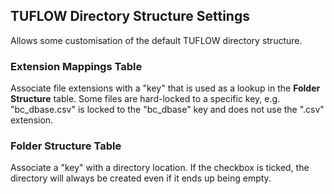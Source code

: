 ## TUFLOW Directory Structure Settings

Allows some customisation of the default TUFLOW directory structure.

### Extension Mappings Table

Associate file extensions with a "key" that is used as a lookup in the **Folder Structure** table. Some files are hard-locked to a specific key, e.g. "bc\_dbase.csv" is locked to the "bc\_dbase" key and does not use the ".csv" extension.

### Folder Structure Table

Associate a "key" with a directory location. If the checkbox is ticked, the directory will always be created even if it ends up being empty.